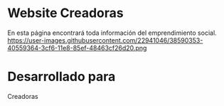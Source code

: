 # Website Creadoras
En esta página encontrará toda información del emprendimiento social.
https://user-images.githubusercontent.com/22941046/38590353-40559364-3cf6-11e8-85ef-48463cf26d20.png
# Desarrollado para
Creadoras

